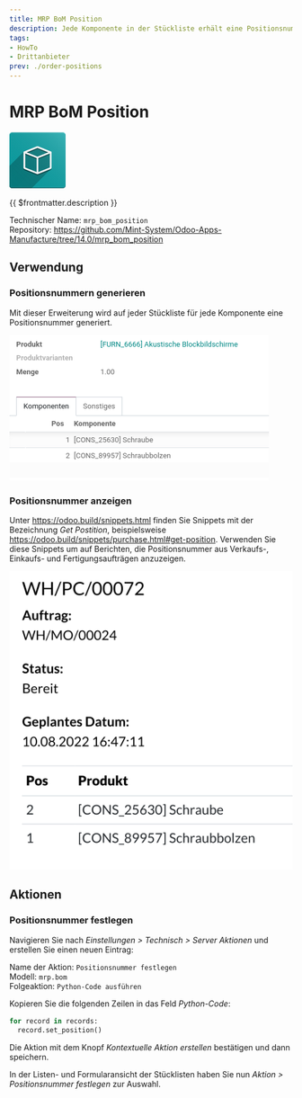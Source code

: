 ```yaml
---
title: MRP BoM Position
description: Jede Komponente in der Stückliste erhält eine Positionsnummer.
tags:
- HowTo
- Drittanbieter
prev: ./order-positions
---
```

# MRP BoM Position
![icon_oms_box](attachments/icon_oms_box.png)

{{ $frontmatter.description }}

Technischer Name: `mrp_bom_position`\
Repository: <https://github.com/Mint-System/Odoo-Apps-Manufacture/tree/14.0/mrp_bom_position>

## Verwendung

### Positionsnummern generieren

Mit dieser Erweiterung wird auf jeder Stückliste für jede Komponente eine Positionsnummer generiert.

![](attachments/MRP%20BoM%20Position.png)

### Positionsnummer anzeigen

Unter <https://odoo.build/snippets.html> finden Sie Snippets mit der Bezeichnung *Get Postition*, beispielsweise <https://odoo.build/snippets/purchase.html#get-position>. Verwenden Sie diese Snippets um auf Berichten, die Positionsnummer aus Verkaufs-, Einkaufs- und Fertigungsaufträgen anzuzeigen.

![](attachments/MRP%20BoM%20Position%20Report.png)

## Aktionen

### Positionsnummer festlegen

Navigieren Sie nach *Einstellungen > Technisch > Server Aktionen* und erstellen Sie einen neuen Eintrag:

Name der Aktion: `Positionsnummer festlegen`\
Modell: `mrp.bom`\
Folgeaktion: `Python-Code ausführen`

Kopieren Sie die folgenden Zeilen in das Feld *Python-Code*:

```python
for record in records:  
  record.set_position()
```

Die Aktion mit dem Knopf *Kontextuelle Aktion erstellen* bestätigen und dann speichern.

In der Listen- und Formularansicht der Stücklisten haben Sie nun *Aktion > Positionsnummer festlegen* zur Auswahl.